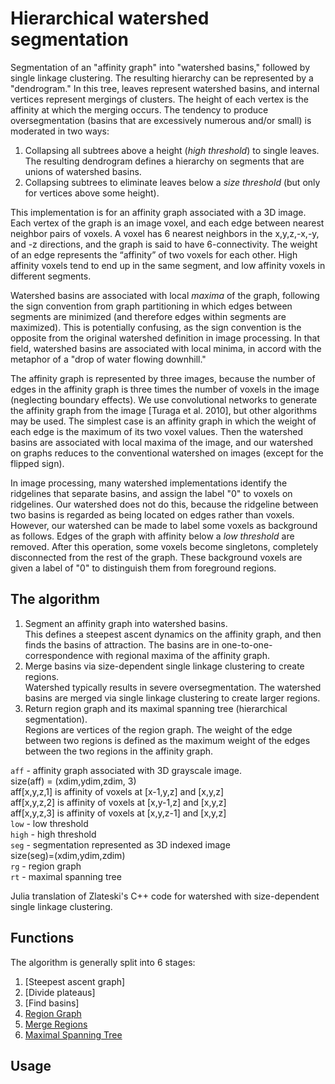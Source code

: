 Hierarchical watershed segmentation
=======
Segmentation of an "affinity graph" into "watershed basins," followed by single linkage clustering.  The resulting hierarchy can be represented by a "dendrogram."  In this tree, leaves represent watershed basins, and internal vertices represent mergings of clusters. The height of each vertex is the affinity at which the merging occurs. The tendency to produce oversegmentation (basins that are excessively numerous and/or small) is moderated in two ways:
1. Collapsing all subtrees above a height (*high threshold*) to single leaves. The resulting dendrogram defines a hierarchy on segments that are unions of watershed basins.
2. Collapsing subtrees to eliminate leaves below a *size threshold* (but only for vertices above some height).

This implementation is for an affinity graph associated with a 3D image. Each vertex of the graph is an image voxel, and each edge between nearest neighbor pairs of voxels. A voxel has 6 nearest neighbors in the x,y,z,-x,-y, and -z directions, and the graph is said to have 6-connectivity.  The weight of an edge represents the “affinity” of two voxels for each other.  High affinity voxels tend to end up in the same segment, and low affinity voxels in different segments. 

Watershed basins are associated with local *maxima* of the graph, following the sign convention from graph partitioning in which edges between segments are minimized (and therefore edges within segments are maximized). This is potentially confusing, as the sign convention is the opposite from the original watershed definition in image processing.  In that field, watershed basins are associated with local minima, in accord with the metaphor of a "drop of water flowing downhill."

The affinity graph is represented by three images, because the number of edges in the affinity graph is three times the number of voxels in the image (neglecting boundary effects).  We use convolutional networks to generate the affinity graph from the image [Turaga et al. 2010], but other algorithms may be used.  The simplest case is an affinity graph in which the weight of each edge is the maximum of its two voxel values. Then the watershed basins are associated with local maxima of the image, and our watershed on graphs reduces to the conventional watershed on images (except for the flipped sign).

In image processing, many watershed implementations identify the ridgelines that separate basins, and assign the label "0" to voxels on ridgelines.  Our watershed does not do this, because the ridgeline between two basins is regarded as being located on edges rather than voxels. However, our watershed can be made to label some voxels as background as follows.  Edges of the graph with affinity below a *low threshold* are removed. After this operation, some voxels become singletons, completely disconnected from the rest of the graph. These background voxels are given a label of "0" to distinguish them from foreground regions.

The algorithm
-------

1. Segment an affinity graph into watershed basins.  
   This defines a steepest ascent dynamics on the affinity graph, and then finds the basins of attraction. The basins are in one-to-one-correspondence with regional maxima of the affinity graph.
2. Merge basins via size-dependent single linkage clustering to create regions.  
Watershed typically results in severe oversegmentation. The watershed basins are merged via single linkage clustering to create larger regions.
3. Return region graph and its maximal spanning tree (hierarchical segmentation).  
Regions are vertices of the region graph. The weight of the edge between two regions is defined as the maximum weight of the edges between the two regions in the affinity graph.

`aff` - affinity graph associated with 3D grayscale image.  
    size(aff) = (xdim,ydim,zdim, 3)  
    aff[x,y,z,1] is affinity of voxels at [x-1,y,z] and [x,y,z]  
    aff[x,y,z,2] is affinity of voxels at [x,y-1,z] and [x,y,z]  
    aff[x,y,z,3] is affinity of voxels at [x,y,z-1] and [x,y,z]  
`low` - low threshold  
`high` - high threshold  
`seg` - segmentation represented as 3D indexed image  
    size(seg)=(xdim,ydim,zdim)  
`rg` - region graph  
`rt` - maximal spanning tree
       
Julia translation of Zlateski's C++ code for watershed with size-dependent single linkage clustering.


Functions
------------

The algorithm is generally split into 6 stages:

1. [Steepest ascent graph]
1. [Divide plateaus]
1. [Find basins]
1. [Region Graph](#region-graph)
1. [Merge Regions](#merge-regions)
1. [Maximal Spanning Tree](#maximal-spanning-tree)

Usage
------------
